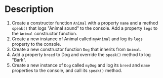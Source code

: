 # Description

1. Create a constructor function `Animal` with a property `name` and a method `speak()` that logs "Animal sound" to the console. Add a property `legs` to the `Animal` constructor function.
2. Create a new instance of Animal called `myAnimal` and log its `legs` property to the console.
3. Create a new constructor function `Dog` that inherits from `Animal`.
4. Add a property `breed` to Dog and override the `speak()` method to log "Bark".
5. Create a new instance of `Dog` called `myDog` and log its `breed` and `name` properties to the console, and call its `speak()` method.
